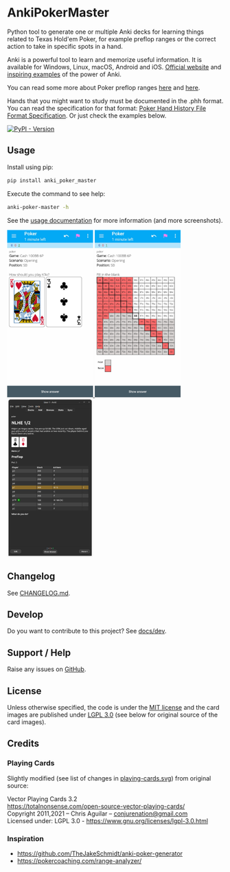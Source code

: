 # AnkiPokerMaster

Python tool to generate one or multiple Anki decks for learning things related
to Texas Hold'em
Poker, for example preflop ranges or the correct action to take in specific
spots in a hand.

Anki is a powerful tool to learn and memorize useful information. It is
available for Windows, Linux, macOS, Android and iOS. [Official
website](https://apps.ankiweb.net/) and [inspiring
examples](https://augmentingcognition.com/ltm.html) of the power of Anki.

You can read some more about Poker preflop ranges
[here](https://www.splitsuit.com/poker-ranges-reading) and
[here](https://pokertrainer.se/preflop-introduction/).

Hands that you might want to study must be documented in the .phh format. You
can read the specification for that
format: [Poker Hand History File Format Specification](https://arxiv.org/html/2312.11753v2).
Or just check the examples below.

<a href="https://pypi.org/project/anki_poker_master/">
  <img alt="PyPI - Version" src="https://img.shields.io/pypi/v/anki_poker_master">
</a>

## Usage

Install using pip:

```bash
pip install anki_poker_master
```

Execute the command to see help:

```bash
anki-poker-master -h
```

See the [usage documentation](docs/usage) for more information (and
more screenshots).

<a href="https://github.com/omarkohl/anki-poker-master/blob/main/screenshots/k3_q.jpg">
    <img
        src="https://raw.githubusercontent.com/omarkohl/anki-poker-master/refs/heads/main/screenshots/k3_q.jpg"
        width="200"
        >
</a>

<a href="https://github.com/omarkohl/anki-poker-master/blob/main/screenshots/quadrant_q.jpg">
    <img
        src="https://raw.githubusercontent.com/omarkohl/anki-poker-master/refs/heads/main/screenshots/quadrant_q.jpg"
        width="200"
        >
</a>

<a href="https://github.com/omarkohl/anki-poker-master/blob/main/screenshots/hand_harrington-cash-10-1_q.png">
    <img
        src="https://raw.githubusercontent.com/omarkohl/anki-poker-master/refs/heads/main/screenshots/hand_harrington-cash-10-1_q.png"
        width="200"
        >
</a>

## Changelog

See [CHANGELOG.md](CHANGELOG.md).

## Develop

Do you want to contribute to this project? See [docs/dev](docs/dev).

## Support / Help

Raise any issues
on [GitHub](https://github.com/omarkohl/anki-poker-master/issues/new/choose).

## License

Unless otherwise specified, the code is under
the [MIT license](https://github.com/omarkohl/anki-poker-master/blob/main/LICENSE)
and
the card images are published under
[LGPL 3.0](https://www.gnu.org/licenses/lgpl-3.0.html.en) (see below for
original
source of the card images).

## Credits

### Playing Cards

Slightly modified (see list of changes in
[playing-cards.svg](https://github.com/omarkohl/anki-poker-master/blob/main/playing-cards.svg))
from original source:

Vector Playing Cards 3.2  
https://totalnonsense.com/open-source-vector-playing-cards/  
Copyright 2011,2021 – Chris Aguilar – conjurenation@gmail.com  
Licensed under: LGPL 3.0 - https://www.gnu.org/licenses/lgpl-3.0.html

### Inspiration

* https://github.com/TheJakeSchmidt/anki-poker-generator
* https://pokercoaching.com/range-analyzer/
